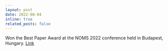 ```yaml
---
layout: post
date: 2022-08-04
inline: true
related_posts: false
---
```


Won the Best Paper Award at the NOMS 2022 conference held in Budapest, Hungary. [Link](https://cs.uwaterloo.ca/news/systems-and-networking-researchers-win-three-awards-18th)